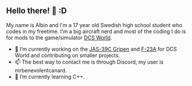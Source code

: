 ## Hello there! 👋 :D
My name is Albin and I'm a 17 year old Swedish high school student who codes in my freetime.
I'm a big aircraft nerd and most of the coding I do is for mods to the game/simulator [DCS World](https://www.digitalcombatsimulator.com). 

- 🔭 I’m currently working on the [JAS-39C Gripen](https://github.com/whisky-actual/Community-JAS-39-C) and [F-23A](https://github.com/ThunderStruck-Simulations/F-23A-Spectre-Mod) for DCS World and contributing on smaller projects.
- 📫 The best way to contact me is through Discord, my user is mrbenevolentcanard.
- 🌱 I’m currently learning C++.
